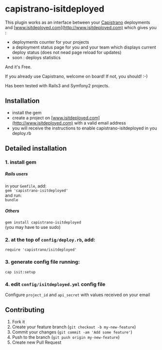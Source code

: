 # capistrano-isitdeployed

This plugin works as an interface between your [Capistrano](http://capistranorb.com/) deployments and [www.isitdeployed.com](http://www.isitdeployed.com) which gives you :
* deployments counter for your projects
* a deployment status page for you and your team which displays current deploy status (does not nead page reload for updates)
* soon : deploys statistics

And it's Free.

If you already use Capistrano, welcome on board!
If not, you should! :-)

Has been tested with Rails3 and Symfony2 projects.

## Installation

* install the gem
* create a project on [www.isitdeployed.com](http://www.isitdeployed.com) with a valid email address
* you will receive the instructions to enable capistrano-isitdeployed in you deploy.rb

## Detailed installation

### 1. install gem 

##### Rails users

in your `Gemfile`, add:  
`gem 'capistrano-isitdeployed'`  
and run:  
`bundle`

##### Others

`gem install capistrano-isitdeployed`  
(you may have to use sudo)

### 2. at the top of `config/deploy.rb`, add:  
`require 'capistrano/isitdeployed'`

### 3. generate config file running:
`cap isit:setup`

### 4. edit `config/isitdeployed.yml` config file
Configure `project_id` and `api_secret` with values received on your email

## Contributing

1. Fork it
2. Create your feature branch (`git checkout -b my-new-feature`)
3. Commit your changes (`git commit -am 'Add some feature'`)
4. Push to the branch (`git push origin my-new-feature`)
5. Create new Pull Request

